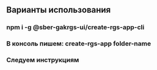 ## Варианты использования

### npm i -g @sber-gakrgs-ui/create-rgs-app-cli

### В консоль пишем: create-rgs-app folder-name

### Следуем инструкциям
